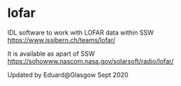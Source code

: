 # lofar
IDL software to work with LOFAR data within SSW 
https://www.issibern.ch/teams/lofar/

It is available as apart of SSW 
https://sohowww.nascom.nasa.gov/solarsoft/radio/lofar/

Updated by Eduard@Glasgow Sept 2020


